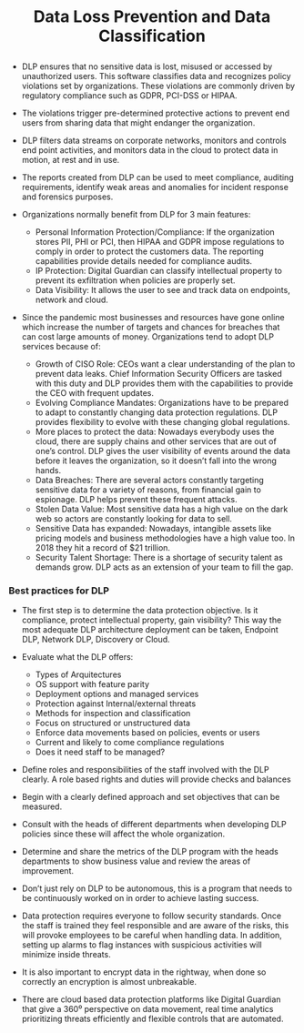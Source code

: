# <p align="center"> Data Loss Prevention and Data Classification

* DLP ensures that no sensitive data is lost, misused or accessed by unauthorized users. This software classifies data and recognizes policy violations set by organizations. These violations are commonly driven by regulatory compliance such as GDPR, PCI-DSS or HIPAA. 
* The violations trigger pre-determined protective actions to prevent end users from sharing data that might endanger the organization.
* DLP filters data streams on corporate networks, monitors and controls end point activities, and monitors data in the cloud to protect data in motion, at rest and in use.
* The reports created from DLP can be used to meet compliance, auditing requirements, identify weak areas and anomalies for incident response and forensics purposes.
* Organizations normally benefit from DLP for 3 main features:
	* Personal Information Protection/Compliance: If the organization stores PII, PHI or PCI, then HIPAA and GDPR impose regulations to comply in order to protect the customers data. The reporting capabilities provide details needed for compliance audits.
	* IP Protection: Digital Guardian can classify intellectual property to prevent its exfiltration when policies are properly set.
	* Data Visibility: It allows the user to see and track data on endpoints, network and cloud.

* Since the pandemic most businesses and resources have gone online which increase the number of targets and chances for breaches that can cost large amounts of money. Organizations tend to adopt DLP services because of:
	* Growth of CISO Role: CEOs want a clear understanding of the plan to prevent data leaks. Chief Information Security Officers are tasked with this duty and DLP provides them with the capabilities to provide the CEO with frequent updates.
	* Evolving Compliance Mandates: Organizations have to be prepared to adapt to constantly changing data protection regulations. DLP provides flexibility to evolve with these changing global regulations.
	* More places to protect the data: Nowadays everybody uses the cloud, there are supply chains and other services that are out of one’s control. DLP gives the user visibility of events around the data before it leaves the organization, so it doesn’t fall into the wrong hands.
	* Data Breaches: There are several actors constantly targeting sensitive data for a variety of reasons, from financial gain to espionage. DLP helps prevent these frequent attacks.
	* Stolen Data Value: Most sensitive data has a high value on the dark web so actors are constantly looking for data to sell.
	* Sensitive Data has expanded: Nowadays, intangible assets like pricing models and business methodologies have a high value too. In 2018 they hit a record of $21 trillion.
	* Security Talent Shortage: There is a shortage of security talent as demands grow. DLP acts as an extension of your team to fill the gap.

### Best practices for DLP
* The first step is to determine the data protection objective. Is it compliance, protect intellectual property, gain visibility? This way the most adequate DLP architecture deployment can be taken, Endpoint DLP, Network DLP, Discovery or Cloud.
* Evaluate what the DLP offers:
	* Types of Arquitectures
	* OS support with feature parity
	* Deployment options and managed services
	* Protection against Internal/external threats
	* Methods for inspection and classification
	* Focus on structured or unstructured data
	* Enforce data movements based on policies, events or users
	* Current and likely to come compliance regulations
	* Does it need staff to be managed?
* Define roles and responsibilities of the staff involved with the DLP clearly. A role based rights and duties will provide checks and balances
* Begin with a clearly defined approach and set objectives that can be measured.
* Consult with the heads of different departments when developing DLP policies since these will affect the whole organization.
* Determine and share the metrics of the DLP program with the heads departments to show business value and review the areas of improvement.
* Don’t just rely on DLP to be autonomous, this is a program that needs to be continuously worked on in order to achieve lasting success.

* Data protection requires everyone to follow security standards. Once the staff is trained they feel responsible and are aware of the risks, this will provoke employees to be careful when handling data. In addition, setting up alarms to flag instances with suspicious activities will minimize inside threats. 
* It is also important to encrypt data in the rightway, when done so correctly an encryption is almost unbreakable. 
* There are cloud based data protection platforms like Digital Guardian that give a 360⁰ perspective on data movement, real time analytics prioritizing threats efficiently and flexible controls that are automated.
